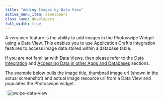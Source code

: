 ```yaml
---
title: "Adding Images by Data View"
active_menu_item: developers
class_name: developers
full_width: true
---
```



A very nice feature is the ability to add images in the Photoswipe Widget using a Data View. This enables you to use Application Craft's integration features to access image data stored within a database table.

If you are not familiar with Data Views, then please refer to the [Data Integration](/developers/documentation/product-guide/advanced-features/data-integration-reporting-dashboards/) and [Accessing Data in other Apps and Databases](/developers/documentation/product-guide/advanced-features/accessing-data-in-other-apps-databases-and-apis/) sections.

The example below pulls the image title, thumbnail image url (shown in the actual screenshot) and actual image resource url from a Data View and populates the Photoswipe widget.

\` ![swipe-data-view](/img/docs/swipe-data-view.zoom74.png)
